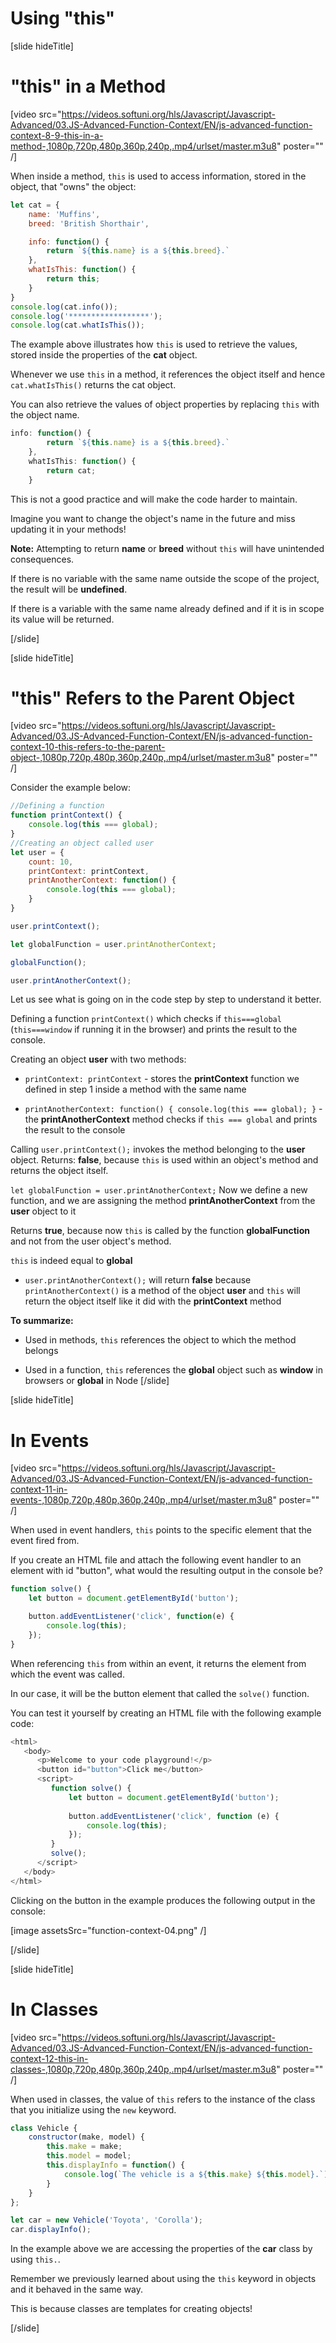 # Using "this"

[slide hideTitle]

# "this" in a Method

[video src="https://videos.softuni.org/hls/Javascript/Javascript-Advanced/03.JS-Advanced-Function-Context/EN/js-advanced-function-context-8-9-this-in-a-method-,1080p,720p,480p,360p,240p,.mp4/urlset/master.m3u8" poster="" /]

When inside a method, `this` is used to access information, stored in the object, that "owns" the object:

```js live
let cat = {
    name: 'Muffins',
    breed: 'British Shorthair',

    info: function() {
        return `${this.name} is a ${this.breed}.`
    },
    whatIsThis: function() {
        return this;
    }
}
console.log(cat.info());
console.log('******************');
console.log(cat.whatIsThis());
```

The example above illustrates how `this` is used to retrieve the values, stored inside the properties of the **cat** object. 

Whenever we use `this` in a method, it references the object itself and hence `cat.whatIsThis()` returns the cat object.

You can also retrieve the values of object properties by replacing `this` with the object name.

```js
info: function() {
        return `${this.name} is a ${this.breed}.`
    },
    whatIsThis: function() {
        return cat;
    }
```

This is not a good practice and will make the code harder to maintain. 
 
Imagine you want to change the object's name in the future and miss updating it in your methods! 


**Note:** Attempting to return **name** or **breed** without `this` will have unintended consequences. 

If there is no variable with the same name outside the scope of the project, the result will be **undefined**. 

If there is a variable with the same name already defined and if it is in scope its value will be returned.

[/slide]

[slide hideTitle]

# "this" Refers to the Parent Object

[video src="https://videos.softuni.org/hls/Javascript/Javascript-Advanced/03.JS-Advanced-Function-Context/EN/js-advanced-function-context-10-this-refers-to-the-parent-object-,1080p,720p,480p,360p,240p,.mp4/urlset/master.m3u8" poster="" /]

Consider the example below:

```js live
//Defining a function
function printContext() {
    console.log(this === global);
}
//Creating an object called user
let user = {
    count: 10,
    printContext: printContext,
    printAnotherContext: function() {
        console.log(this === global);
    }
}

user.printContext();

let globalFunction = user.printAnotherContext;

globalFunction();

user.printAnotherContext();
```

Let us see what is going on in the code step by step to understand it better.

Defining a function `printContext()` which checks if `this===global` (`this===window` if running it in the browser) and prints the result to the console.

Creating an object **user** with two methods:

- `printContext: printContext` - stores the **printContext** function we defined in step 1 inside a method with the same name

- `printAnotherContext: function() { console.log(this === global); }` - the **printAnotherContext** method checks if `this === global` and prints the result to the console

Calling `user.printContext();` invokes the method belonging to the **user** object. Returns: **false**, because `this` is used within an object's method and returns the object itself.

`let globalFunction = user.printAnotherContext;` Now we define a new function, and we are assigning the method **printAnotherContext** from the **user** object to it

Returns **true**, because now `this` is called by the function **globalFunction** and not from the user object's method. 

`this` is indeed equal to **global**

- `user.printAnotherContext();` will return **false** because `printAnotherContext()` is a method of the object **user** and `this` will return the object itself like it did with the **printContext** method

**To summarize:**

- Used in methods, `this` references the object to which the method belongs

- Used in a function, `this` references the **global** object such as **window** in browsers or **global** in Node
[/slide]

[slide hideTitle]

# In Events

[video src="https://videos.softuni.org/hls/Javascript/Javascript-Advanced/03.JS-Advanced-Function-Context/EN/js-advanced-function-context-11-in-events-,1080p,720p,480p,360p,240p,.mp4/urlset/master.m3u8" poster="" /]

When used in event handlers, `this` points to the specific element that the event fired from.

If you create an HTML file and attach the following event handler to an element with id "button", what would the resulting output in the console be?

```js
function solve() {
    let button = document.getElementById('button');

    button.addEventListener('click', function(e) {
        console.log(this);
    });
}
```

When referencing `this` from within an event, it returns the element from which the event was called. 

In our case, it will be the button element that called the `solve()` function.

You can test it yourself by creating an HTML file with the following example code:

```js
<html>
   <body>
      <p>Welcome to your code playground!</p>
      <button id="button">Click me</button>
      <script>
         function solve() {
             let button = document.getElementById('button');
         
             button.addEventListener('click', function (e) {
                 console.log(this);
             });
         }
         solve();
      </script>
   </body>
</html>
```

Clicking on the button in the example produces the following output in the console:

[image assetsSrc="function-context-04.png" /]

[/slide]

[slide hideTitle]

# In Classes

[video src="https://videos.softuni.org/hls/Javascript/Javascript-Advanced/03.JS-Advanced-Function-Context/EN/js-advanced-function-context-12-this-in-classes-,1080p,720p,480p,360p,240p,.mp4/urlset/master.m3u8" poster="" /]

When used in classes, the value of `this` refers to the instance of the class that you initialize using the `new` keyword.

```js live
class Vehicle {
    constructor(make, model) {
        this.make = make;
        this.model = model;
        this.displayInfo = function() {
            console.log(`The vehicle is a ${this.make} ${this.model}.`);
        }
    }
};

let car = new Vehicle('Toyota', 'Corolla');
car.displayInfo();
```

In the example above we are accessing the properties of the **car** class by using `this.`.

Remember we previously learned about using the `this` keyword in objects and it behaved in the same way.

This is because classes are templates for creating objects!

[/slide]

